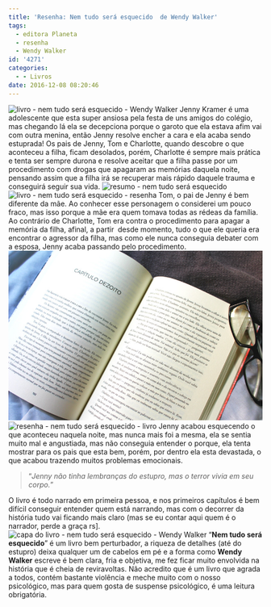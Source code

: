 ```yaml
---
title: 'Resenha: Nem tudo será esquecido  de Wendy Walker'
tags:
  - editora Planeta
  - resenha
  - Wendy Walker
id: '4271'
categories:
  - - Livros
date: 2016-12-08 08:20:46
---
```


![livro - nem tudo será esquecido - Wendy Walker](/images/2016/11/resenha-nem-tudo-será-esquecido.jpg) Jenny Kramer é uma adolescente que esta super ansiosa pela festa de uns amigos do colégio, mas chegando lá ela se decepciona porque o garoto que ela estava afim vai com outra menina, então Jenny resolve encher a cara e ela acaba sendo estuprada! Os pais de Jenny, Tom e Charlotte, quando descobre o que aconteceu a filha, ficam desolados, porém, Charlotte é sempre mais prática e tenta ser sempre durona e resolve aceitar que a filha passe por um procedimento com drogas que apagaram as memórias daquela noite, pensando assim que a filha irá se recuperar mais rápido daquele trauma e conseguirá seguir sua vida. ![resumo - nem tudo será esquecido ](/images/2016/11/livro-nem-tudo-será-esquecido-Wendy-Walker.jpg) ![livro - nem tudo será esquecido - resenha](/images/2016/11/lombada-livro-nem-tudo-será-esquecido.jpg) Tom, o pai de Jenny é bem diferente da mãe. Ao conhecer esse personagem o considerei um pouco fraco, mas isso porque a mãe era quem tomava todas as rédeas da família. Ao contrário de Charlotte, Tom era contra o procedimento para apagar a memória da filha, afinal, a partir  desde momento, tudo o que ele queria era encontrar o agressor da filha, mas como ele nunca conseguia debater com a esposa, Jenny acaba passando pelo procedimento. ![livro - nem tudo será esquecido - resumo](/images/2016/11/página-livro-nem-tudo-será-esquecido.jpg) ![resenha - nem tudo será esquecido - livro](/images/2016/11/contra-capa-nem-tudo-será-esquecido.jpg) Jenny acabou esquecendo o que aconteceu naquela noite, mas nunca mais foi a mesma, ela se sentia muito mal e angustiada, mas não conseguia entender o porque, ela tenta mostrar para os pais que esta bem, porém, por dentro ela esta devastada, o que acabou trazendo muitos problemas emocionais.

> “_Jenny não tinha lembranças do estupro, mas o terror vivia em seu corpo._”

O livro é todo narrado em primeira pessoa, e nos primeiros capítulos é bem difícil conseguir entender quem está narrando, mas com o decorrer da história tudo vai ficando mais claro (mas se eu contar aqui quem é o narrador, perde a graça rs\]. ![capa do livro - nem tudo será esquecido - Wendy Walker](/images/2016/11/resenha-livro-nem-tudo-será-esquecido.jpg) “**Nem tudo será esquecido**” é um livro bem perturbador, a riqueza de detalhes (até do estupro) deixa qualquer um de cabelos em pé e a forma como **Wendy Walker** escreve é bem clara, fria e objetiva, me fez ficar muito envolvida na história que é cheia de reviravoltas. Não acredito que é um livro que agrada a todos, contém bastante violência e meche muito com o nosso psicológico, mas para quem gosta de suspense psicológico, é uma leitura obrigatória.
